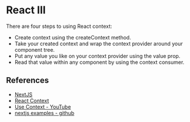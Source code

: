 # React III

There are four steps to using React context:

* Create context using the createContext method.
* Take your created context and wrap the context provider around your component tree.
* Put any value you like on your context provider using the value prop.
* Read that value within any component by using the context consumer.

## References

* [NextJS](https://nextjs.org/learn/basics/create-nextjs-app)
* [React Context ](https://www.freecodecamp.org/news/react-context-for-beginners/)
* [Use Context - YouTube](https://www.youtube.com/watch?v=5LrDIWkK_Bc)
* [nextjs examples - github](https://github.com/vercel/next.js/tree/canary/examples)
